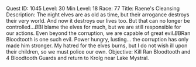 Quest ID: 1045
Level: 30
Min Level: 18
Race: 77
Title: Raene's Cleansing
Description: The night elves are as old as time, but their arrogance destroys their very world. And now it destroys our lives too. But that can no longer be controlled...$B$BI blame the elves for much, but we are still responsible for our actions. Even beyond the corruption, we are capable of great evil.$B$BRan Bloodtooth is one such evil. Power hungry, lusting... the corruption has only made him stronger. My hatred for the elves burns, but I do not wish ill upon their children, so we must police our own.
Objective: Kill Ran Bloodtooth and 4 Bloodtooth Guards and return to Krolg near Lake Mystral.
